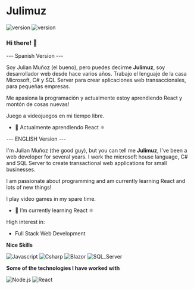 # Julimuz

![version](https://img.shields.io/badge/Julimuz-v27.9-red)
![version](https://img.shields.io/badge/Location-Spain-blue?style=flat&logo=googlemaps)

### Hi there! 👋

--- Spanish Version ---

Soy Julian Muñoz (el bueno), pero puedes decirme <strong>Julimuz</strong>, soy desarrollador web desde hace varios años.
Trabajo el lenguaje de la casa Microsoft, C# y SQL Server para crear aplicaciones web transaccionales, para pequeñas empresas.

Me apasiona la programación y actualmente estoy aprendiendo React y montón de cosas nuevas!

Juego a videojuegos en mi tiempo libre.

- 🌱 Actualmente aprendiendo React ⚛️

--- ENGLISH Version ---

I'm Julian Muñoz (the good guy), but you can tell me <strong>Julimuz</strong>, I've been a web developer for several years.
I work the microsoft house language, C# and SQL Server to create transactional web applications for small businesses.

I am passionate about programming and am currently learning React and lots of new things!

I play video games in my spare time.

- 🌱 I’m currently learning  React ⚛️


High interest in:

- Full Stack Web Development

**Nice Skills**

![Javascript](https://img.shields.io/badge/JavaScript-F7DF1E?style=for-the-badge&logo=javascript&logoColor=black)
![Csharp](https://img.shields.io/badge/Csharp-239120?style=for-the-badge&logo=csharp&logoColor=white&color=blueviolet)
![Blazor](https://img.shields.io/badge/Blazor-512BD4?style=for-the-badge&logo=blazor&logoColor=white)
![SQL_Server](https://img.shields.io/badge/Microsoft_SQL_Server-CC2927?style=for-the-badge&logo=microsoft-sql-server&logoColor=white)

**Some of the technologies I have worked with**

![Node.js](https://img.shields.io/badge/Node.js-43853D?style=for-the-badge&logo=node.js&logoColor=white)
![React](https://img.shields.io/badge/React-20232A?style=for-the-badge&logo=react&logoColor=61DAFB)
